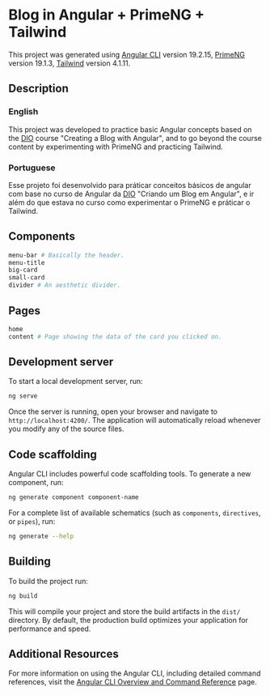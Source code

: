 # Blog in Angular + PrimeNG + Tailwind

This project was generated using [Angular CLI](https://github.com/angular/angular-cli) version 19.2.15, [PrimeNG](https://primeng.org) version 19.1.3, [Tailwind](https://tailwindcss.com) version 4.1.11.

## Description

### English

This project was developed to practice basic Angular concepts based on the [DIO](https://www.dio.me) course "Creating a Blog with Angular", and to go beyond the course content by experimenting with PrimeNG and practicing Tailwind.

### Portuguese
Esse projeto foi desenvolvido para práticar conceitos básicos de angular com base no curso de Angular da [DIO](https://www.dio.me) "Criando um Blog em Angular", e ir além do que estava no curso como experimentar o PrimeNG e práticar o Tailwind.

## Components

```bash
menu-bar # Basically the header.
menu-title
big-card
small-card
divider # An aesthetic divider.
```

## Pages

```bash
home 
content # Page showing the data of the card you clicked on.
```

## Development server

To start a local development server, run:

```bash
ng serve
```

Once the server is running, open your browser and navigate to `http://localhost:4200/`. The application will automatically reload whenever you modify any of the source files.

## Code scaffolding

Angular CLI includes powerful code scaffolding tools. To generate a new component, run:

```bash
ng generate component component-name
```

For a complete list of available schematics (such as `components`, `directives`, or `pipes`), run:

```bash
ng generate --help
```

## Building

To build the project run:

```bash
ng build
```

This will compile your project and store the build artifacts in the `dist/` directory. By default, the production build optimizes your application for performance and speed.



## Additional Resources

For more information on using the Angular CLI, including detailed command references, visit the [Angular CLI Overview and Command Reference](https://angular.dev/tools/cli) page.
